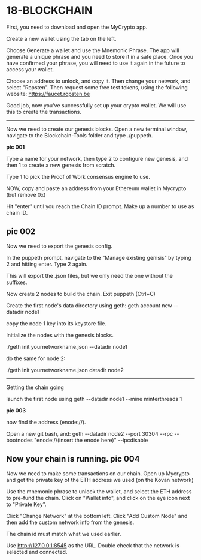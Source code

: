 # 18-BLOCKCHAIN

First, you need to download and open the MyCrypto app. 

Create a new wallet using the tab on the left. 

Choose Generate a wallet and use the Mnemonic Phrase. The app will generate a unique phrase and you need to store it in a safe place. Once you have confirmed your phrase, you will need to use it again in the future to access your wallet. 

Choose an address to unlock, and copy it. 
Then change your network, and select "Ropsten".
Then request some free test tokens, using the following website: https://faucet.ropsten.be

Good job, now you've successfully set up your crypto wallet. We will use this to create the transactions.

---

Now we need to create our genesis blocks. 
Open a new terminal window, navigate to the Blockchain-Tools folder and type ./puppeth.

**pic 001**

Type a name for your network, then type 2 to configure new genesis, and then 1 to create a new genesis from scratch. 


Type 1 to pick the Proof of Work consensus engine to use. 

NOW, copy and paste an address from your Ethereum wallet in Mycrypto (but remove 0x)

Hit "enter" until you reach the Chain ID prompt. Make up a number to use as chain ID.

**pic 002**
---

Now we need to export the genesis config. 

In the puppeth prompt, navigate to the "Manage existing genisis" by typing 2 and hitting enter. Type 2 again.

This will export the .json files, but we only need the one without the suffixes.

Now create 2 nodes to build the chain. 
Exit puppeth (Ctrl+C)

Create the first node's data directory using geth:
geth account new --datadir node1

copy the node 1 key into its keystore file. 

Initialize the nodes with the genesis blocks.

./geth init yournetworkname.json --datadir node1

do the same for node 2:

./geth init yournetworkname.json datadir node2

---

Getting the chain going

launch the first node using geth --datadir node1 --mine minterthreads 1

**pic 003**

now find the address (enode://).

Open a new git bash, and:
geth --datadir node2 --port 30304 --rpc --bootnodes "enode://(insert the enode here)" --ipcdisable

Now your chain is running.
 **pic 004**
---

Now we need to make some transactions on our chain. 
Open up Mycrypto and get the private key of the ETH address we used (on the Kovan network)

Use the mnemonic phrase to unlock the wallet, and select the ETH address to pre-fund the chain. Click on "Wallet info", and click on the eye icon next to "Private Key".

Click "Change Network" at the bottom left. Click "Add Custom Node" and then add the custom network info from the genesis. 

The chain id must match what we used earlier. 

Use http://127.0.0.1:8545 as the URL. Double check that the network is selected and connected.

